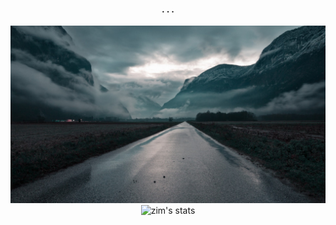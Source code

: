 <h4 align='center'> . . . </h4>

<p align='center'>
<img alt="road" src="road.jpg" /><br>
<img alt="zim's stats" src="https://github-readme-stats.vercel.app/api?username=zim0369&show_icons=true&theme=radical"/><br>
</p>
